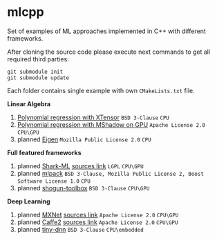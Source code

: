# mlcpp
Set of examples of ML approaches implemented in C++ with different frameworks.

After cloning the source code please execute next commands to get all required third parties:

```
git submodule init
git submodule update
```
Each folder contains single example with own ``CMakeLists.txt`` file.

**Linear Algebra**

1. [Polynomial regression with XTensor](https://github.com/Kolkir/mlcpp/tree/master/polynomial_regression) ``BSD 3-Clause`` ``CPU``
2. [Polynomial regression with MShadow on GPU](https://github.com/Kolkir/mlcpp/tree/master/polynomial_regression_gpu) ``Apache License 2.0`` ``CPU\GPU``
3. planned [Eigen](http://eigen.tuxfamily.org/) ``Mozilla Public License 2.0`` ``CPU``

**Full featured frameworks**

1. planned [Shark-ML](http://image.diku.dk/shark/) [sources link](https://github.com/Shark-ML/Shark) ``LGPL`` ``CPU\GPU``
2. planned [mlpack](https://github.com/mlpack/mlpack) ``BSD 3-Clause, Mozilla Public License 2, Boost Software License 1.0`` ``CPU``
3. planned [shogun-toolbox](http://www.shogun-toolbox.org/) ``BSD 3-Clause``  ``CPU\GPU``

**Deep Learning**

1. planned [MXNet](https://mxnet.apache.org/) [sources link](https://github.com/apache/incubator-mxnet/tree/master/cpp-package) ``Apache License 2.0``  ``CPU\GPU``
2. planned [Caffe2](https://caffe2.ai/) [sources link](https://github.com/caffe2/caffe2) ``Apache License 2.0`` ``CPU\GPU``
3. planned [tiny-dnn](https://github.com/tiny-dnn/tiny-dnn) ``BSD 3-Clause`` ``CPU\embedded``
